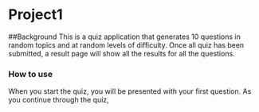 # Project1

##Background
This is a quiz application that generates 10 questions in random topics and at random levels of difficulty. Once all quiz has been submitted, a result page will show all the results for all the questions.

### How to use
When you start the quiz, you will be presented with your first question. As you continue through the quiz, 

